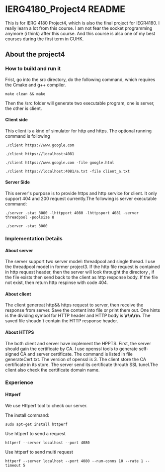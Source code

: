 # IERG4180_Project4 README

This is for IERG 4180 Project4, which is also the final project for IEGR4180. I really learn a lot from this course. I am not fear the socket programming anymore (i think) after this course. And this course is also one of my best courses during the first term in CUHK.

## About the project4

### How to build and run it

Frist, go into the src directory, do the following command, which requires the Cmake and g++ compiler.

`make clean && make`

Then the /src folder will generate two executable program, one is server, the other is client.

#### Client side

This client is a kind of simulator for http and https. The optional running command is following

`./client https://www.google.com`

`./client https://localhost:4081`

`./client https://www.google.com -file google.html`

`./client https://localhost:4081/a.txt -file client_a.txt`

#### Server Side

This server's purpose is to provide https and http service for client. It only support 404 and 200 request currently.The following is server executable command:

`./server -stat 3000 -lhttpport 4080 -lhttpsport 4081 -server threadpool -poolsize 8`

`./server -stat 3000`

### Implementation Details

#### About server

The server support two server model: threadpool and single thread. I use the threadpool model in former project3. If the http file request is contained in http request header, then the server will look throught the directory , if the file exists then send back to the client as http response body. If the file not exist, then return http respinse with code 404.

#### About client

The client genereat http&& https request to server, then receive the response from server. Save the content into file or print them out. One hints is the dividing symbol for HTTP header and HTTP body is __\r\n\r\n__. The saved file shoudn't contain the HTTP response header.

#### About HTTPS

The both client and server have implement the HPPTS. First, the server should gain the certificate by CA. I use openssl tools to generate self-signed CA and server certificate. The command is listed in file generateCert.txt. The version of openssl is 3. The client store the CA certificate in its store. The server send its certificate throuth SSL tunel.The client also check the certificate domain name.

### Experience

#### Httperf

We use Httperf tool to check our server.

The install command:

`sudo apt-get install httperf`

Use httperf to send a request

`httperf --server localhost --port 4080`

Use httperf to send multi request

`httperf --server localhost --port 4080 --num-conns 10 --rate 1 --timeout 5`
